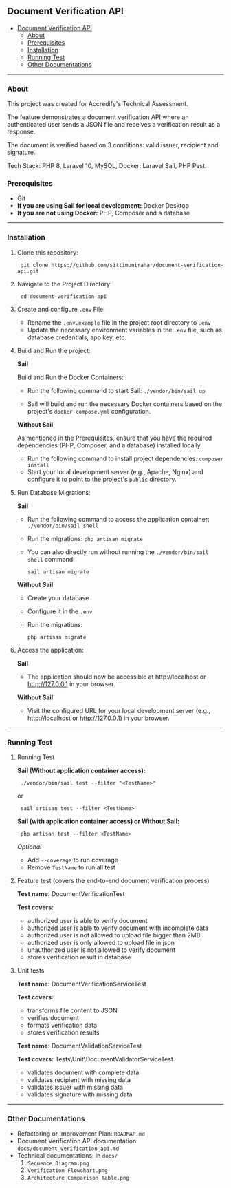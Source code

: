 ## Document Verification API
- [Document Verification API](#document-verification-api)
  - [About](#about)
  - [Prerequisites](#prerequisites)
  - [Installation](#installation)
  - [Running Test](#running-test)
  - [Other Documentations](#other-documentations)

***
### About

This project was created for Accredify's Technical Assessment.

The feature demonstrates a document verification API where an authenticated user sends a JSON file and receives a verification result as a response.

The document is verified based on 3 conditions: valid issuer, recipient and signature. 

Tech Stack: PHP 8, Laravel 10, MySQL, Docker: Laravel Sail, PHP Pest.

### Prerequisites

- Git
- **If you are using Sail for local development:** Docker Desktop
- **If you are not using Docker:** PHP, Composer and a database

***

### Installation

1. Clone this repository:

        git clone https://github.com/sittimunirahar/document-verification-api.git

2. Navigate to the Project Directory:
   
        cd document-verification-api

3. Create and configure `.env` File:

   - Rename the `.env.example` file in the project root directory to `.env`
   - Update the necessary environment variables in the `.env` file, such as database credentials, app key, etc.

4. Build and Run the project:
  
    **Sail** 
    
    Build and Run the Docker Containers:
    - Run the following command to start Sail:
      `./vendor/bin/sail up`

    - Sail will build and run the necessary Docker containers based on the project's `docker-compose.yml` configuration.

    **Without Sail**
    
    As mentioned in the Prerequisites, ensure that you have the required dependencies (PHP, Composer, and a database) installed locally. 
    - Run the following command to install project dependencies:
    `composer install`
    - Start your local development server (e.g., Apache, Nginx) and configure it to point to the project's `public` directory.

5. Run Database Migrations:
   
   **Sail**
   
   - Run the following command to access the application container:
      `./vendor/bin/sail shell`

   - Run the migrations:
      `php artisan migrate`

   - You can also directly run without running the `./vendor/bin/sail shell` command: 
  
      `sail artisan migrate`

   **Without Sail**

     - Create your database 
     - Configure it in the `.env`
     - Run the migrations:
   
         `php artisan migrate`

6. Access the application:

    **Sail**

    - The application should now be accessible at http://localhost or http://127.0.0.1 in your browser.

    **Without Sail**

    - Visit the configured URL for your local development server (e.g., http://localhost or http://127.0.0.1) in your browser.

***

### Running Test

1. Running Test
   
    **Sail (Without application container access):**

    
        ./vendor/bin/sail test --filter "<TestName>"

    or 

        sail artisan test --filter <TestName>

    **Sail (with application container access) or Without Sail:**

        php artisan test --filter <TestName> 

    *Optional*
    * Add `--coverage` to run coverage
    * Remove `TestName` to run all test


2. Feature test (covers the end-to-end document verification process)

    **Test name:** DocumentVerificationTest

    **Test covers:**
    - authorized user is able to verify document      
    - authorized user is able to verify document with incomplete data
    - authorized user is not allowed to upload file bigger than 2MB
    - authorized user is only allowed to upload file in json
    - unauthorized user is not allowed to verify document
    - stores verification result in database

3. Unit tests
   
   **Test name:** DocumentVerificationServiceTest

   **Test covers:**
   - transforms file content to JSON
   - verifies document
   - formats verification data
   - stores verification results 

   **Test name:** DocumentValidationServiceTest

   **Test covers:**
   Tests\Unit\DocumentValidatorServiceTest
   - validates document with complete data
   - validates recipient with missing data
   - validates issuer with missing data
   - validates signature with missing data

***

### Other Documentations

 - Refactoring or Improvement Plan: `ROADMAP.md`
 - Document Verification API documentation: `docs/document_verification_api.md`
 - Technical documentations: in `docs/`
    1. `Sequence Diagram.png`
    2. `Verification Flowchart.png`
    3. `Architecture Comparison Table.png`
